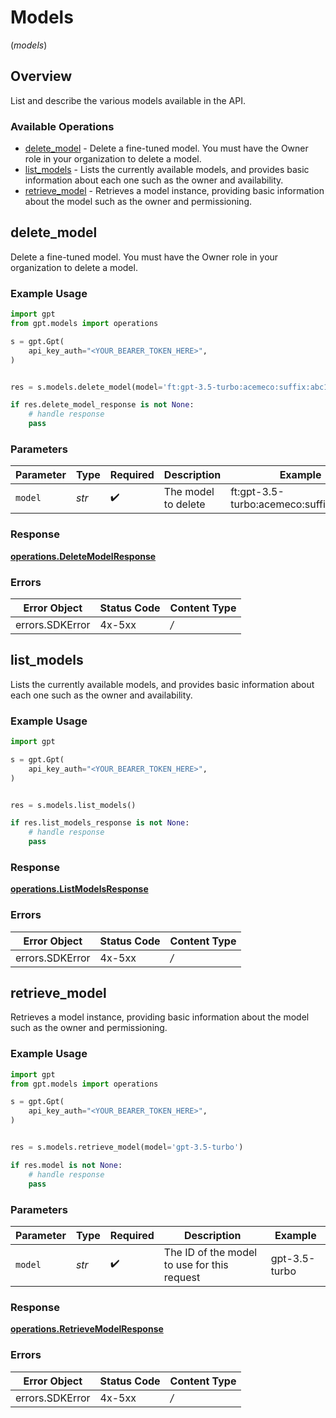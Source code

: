 # Models
(*models*)

## Overview

List and describe the various models available in the API.

### Available Operations

* [delete_model](#delete_model) - Delete a fine-tuned model. You must have the Owner role in your organization to delete a model.
* [list_models](#list_models) - Lists the currently available models, and provides basic information about each one such as the owner and availability.
* [retrieve_model](#retrieve_model) - Retrieves a model instance, providing basic information about the model such as the owner and permissioning.

## delete_model

Delete a fine-tuned model. You must have the Owner role in your organization to delete a model.

### Example Usage

```python
import gpt
from gpt.models import operations

s = gpt.Gpt(
    api_key_auth="<YOUR_BEARER_TOKEN_HERE>",
)


res = s.models.delete_model(model='ft:gpt-3.5-turbo:acemeco:suffix:abc123')

if res.delete_model_response is not None:
    # handle response
    pass
```

### Parameters

| Parameter                              | Type                                   | Required                               | Description                            | Example                                |
| -------------------------------------- | -------------------------------------- | -------------------------------------- | -------------------------------------- | -------------------------------------- |
| `model`                                | *str*                                  | :heavy_check_mark:                     | The model to delete                    | ft:gpt-3.5-turbo:acemeco:suffix:abc123 |


### Response

**[operations.DeleteModelResponse](../../models/operations/deletemodelresponse.md)**
### Errors

| Error Object    | Status Code     | Content Type    |
| --------------- | --------------- | --------------- |
| errors.SDKError | 4x-5xx          | */*             |

## list_models

Lists the currently available models, and provides basic information about each one such as the owner and availability.

### Example Usage

```python
import gpt

s = gpt.Gpt(
    api_key_auth="<YOUR_BEARER_TOKEN_HERE>",
)


res = s.models.list_models()

if res.list_models_response is not None:
    # handle response
    pass
```


### Response

**[operations.ListModelsResponse](../../models/operations/listmodelsresponse.md)**
### Errors

| Error Object    | Status Code     | Content Type    |
| --------------- | --------------- | --------------- |
| errors.SDKError | 4x-5xx          | */*             |

## retrieve_model

Retrieves a model instance, providing basic information about the model such as the owner and permissioning.

### Example Usage

```python
import gpt
from gpt.models import operations

s = gpt.Gpt(
    api_key_auth="<YOUR_BEARER_TOKEN_HERE>",
)


res = s.models.retrieve_model(model='gpt-3.5-turbo')

if res.model is not None:
    # handle response
    pass
```

### Parameters

| Parameter                                   | Type                                        | Required                                    | Description                                 | Example                                     |
| ------------------------------------------- | ------------------------------------------- | ------------------------------------------- | ------------------------------------------- | ------------------------------------------- |
| `model`                                     | *str*                                       | :heavy_check_mark:                          | The ID of the model to use for this request | gpt-3.5-turbo                               |


### Response

**[operations.RetrieveModelResponse](../../models/operations/retrievemodelresponse.md)**
### Errors

| Error Object    | Status Code     | Content Type    |
| --------------- | --------------- | --------------- |
| errors.SDKError | 4x-5xx          | */*             |
